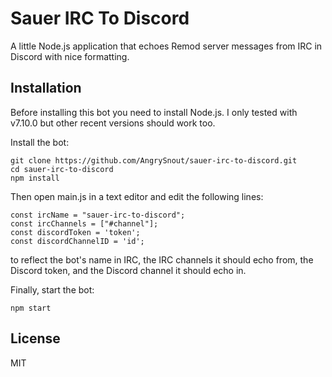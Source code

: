 # Sauer IRC To Discord

A little Node.js application that echoes Remod server messages from IRC in Discord with nice formatting.

## Installation

Before installing this bot you need to install Node.js. I only tested with v7.10.0 but other recent versions should work too.

Install the bot:

```
git clone https://github.com/AngrySnout/sauer-irc-to-discord.git
cd sauer-irc-to-discord
npm install
```

Then open main.js in a text editor and edit the following lines:

```
const ircName = "sauer-irc-to-discord";
const ircChannels = ["#channel"];
const discordToken = 'token';
const discordChannelID = 'id';
```

to reflect the bot's name in IRC, the IRC channels it should echo from, the Discord token, and the Discord channel it should echo in.

Finally, start the bot:

```
npm start
```

## License

MIT
